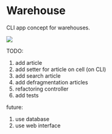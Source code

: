 # Warehouse
CLI app concept for warehouses.

![](https://psv4.userapi.com/c848324/u1950864/docs/d12/4f1cea3206a1/screen_cast.gif?extra=5P8DfWdw2HEIuQAS_vIUEV4UYsboPM_wpcqFyxCtqTpXd8uU25MISdXi1HuH1brJcRndS_VwwKsy6l1lLQ62CZhklB_zi_gmX6ch9vEapCzc-tbHnrApt7xlMkyM2fGSINoatMbDARNOuBOc)

TODO:
1. add article
2. add setter for article on cell (on CLI)
3. add search article 
4. add defragmentation articles
5. refactoring controller
6. add tests

future:
1. use database
2. use web interface
